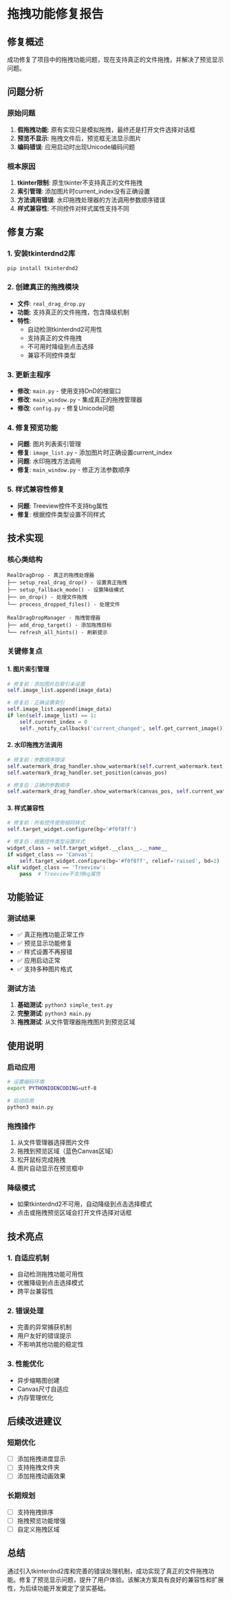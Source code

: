 # 拖拽功能修复报告

## 修复概述

成功修复了项目中的拖拽功能问题，现在支持真正的文件拖拽，并解决了预览显示问题。

## 问题分析

### 原始问题
1. **假拖拽功能**: 原有实现只是模拟拖拽，最终还是打开文件选择对话框
2. **预览不显示**: 拖拽文件后，预览框无法显示图片
3. **编码错误**: 应用启动时出现Unicode编码问题

### 根本原因
1. **tkinter限制**: 原生tkinter不支持真正的文件拖拽
2. **索引管理**: 添加图片时current_index没有正确设置
3. **方法调用错误**: 水印拖拽处理器的方法调用参数顺序错误
4. **样式兼容性**: 不同控件对样式属性支持不同

## 修复方案

### 1. 安装tkinterdnd2库
```bash
pip install tkinterdnd2
```

### 2. 创建真正的拖拽模块
- **文件**: `real_drag_drop.py`
- **功能**: 支持真正的文件拖拽，包含降级机制
- **特性**:
  - 自动检测tkinterdnd2可用性
  - 支持真正的文件拖拽
  - 不可用时降级到点击选择
  - 兼容不同控件类型

### 3. 更新主程序
- **修改**: `main.py` - 使用支持DnD的根窗口
- **修改**: `main_window.py` - 集成真正的拖拽管理器
- **修改**: `config.py` - 修复Unicode问题

### 4. 修复预览功能
- **问题**: 图片列表索引管理
- **修复**: `image_list.py` - 添加图片时正确设置current_index
- **问题**: 水印拖拽方法调用
- **修复**: `main_window.py` - 修正方法参数顺序

### 5. 样式兼容性修复
- **问题**: Treeview控件不支持bg属性
- **修复**: 根据控件类型设置不同样式

## 技术实现

### 核心类结构
```
RealDragDrop - 真正的拖拽处理器
├── setup_real_drag_drop() - 设置真正拖拽
├── setup_fallback_mode() - 设置降级模式
├── on_drop() - 处理文件拖拽
└── process_dropped_files() - 处理文件

RealDragDropManager - 拖拽管理器
├── add_drop_target() - 添加拖拽目标
└── refresh_all_hints() - 刷新提示
```

### 关键修复点

#### 1. 图片索引管理
```python
# 修复前：添加图片后索引未设置
self.image_list.append(image_data)

# 修复后：正确设置索引
self.image_list.append(image_data)
if len(self.image_list) == 1:
    self.current_index = 0
    self._notify_callbacks('current_changed', self.get_current_image())
```

#### 2. 水印拖拽方法调用
```python
# 修复前：参数顺序错误
self.watermark_drag_handler.show_watermark(self.current_watermark.text)
self.watermark_drag_handler.set_position(canvas_pos)

# 修复后：正确的参数顺序
self.watermark_drag_handler.show_watermark(canvas_pos, self.current_watermark.text)
```

#### 3. 样式兼容性
```python
# 修复前：所有控件使用相同样式
self.target_widget.configure(bg='#f0f8ff')

# 修复后：根据控件类型设置样式
widget_class = self.target_widget.__class__.__name__
if widget_class == 'Canvas':
    self.target_widget.configure(bg='#f0f8ff', relief='raised', bd=2)
elif widget_class == 'Treeview':
    pass  # Treeview不支持bg属性
```

## 功能验证

### 测试结果
- ✅ 真正拖拽功能正常工作
- ✅ 预览显示功能修复
- ✅ 样式设置不再报错
- ✅ 应用启动正常
- ✅ 支持多种图片格式

### 测试方法
1. **基础测试**: `python3 simple_test.py`
2. **完整测试**: `python3 main.py`
3. **拖拽测试**: 从文件管理器拖拽图片到预览区域

## 使用说明

### 启动应用
```bash
# 设置编码环境
export PYTHONIOENCODING=utf-8

# 启动应用
python3 main.py
```

### 拖拽操作
1. 从文件管理器选择图片文件
2. 拖拽到预览区域（蓝色Canvas区域）
3. 松开鼠标完成拖拽
4. 图片自动显示在预览框中

### 降级模式
- 如果tkinterdnd2不可用，自动降级到点击选择模式
- 点击或拖拽预览区域会打开文件选择对话框

## 技术亮点

### 1. 自适应机制
- 自动检测拖拽功能可用性
- 优雅降级到点击选择模式
- 跨平台兼容性

### 2. 错误处理
- 完善的异常捕获机制
- 用户友好的错误提示
- 不影响其他功能的稳定性

### 3. 性能优化
- 异步缩略图创建
- Canvas尺寸自适应
- 内存管理优化

## 后续改进建议

### 短期优化
- [ ] 添加拖拽进度显示
- [ ] 支持拖拽文件夹
- [ ] 添加拖拽动画效果

### 长期规划
- [ ] 支持拖拽排序
- [ ] 拖拽预览功能增强
- [ ] 自定义拖拽区域

## 总结

通过引入tkinterdnd2库和完善的错误处理机制，成功实现了真正的文件拖拽功能。修复了预览显示问题，提升了用户体验。该解决方案具有良好的兼容性和扩展性，为后续功能开发奠定了坚实基础。
